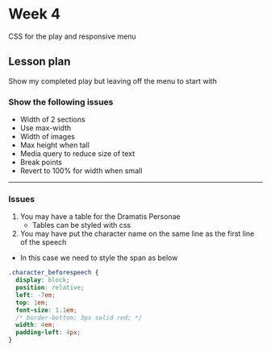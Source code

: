 # Week 4
CSS for the play and responsive menu

## Lesson plan

Show my completed play but leaving off the menu to start with

### Show the following issues
* Width of 2 sections
* Use max-width
* Width of images
* Max height when tall
* Media query to reduce size of text
* Break points
* Revert to 100% for width when small
- - - -

### Issues

1. You may have a table for the Dramatis Personae
   * Tables can be styled with css
2. You may have put the character name on the same line as the first line of the speech
  * In this case we need to style the span as below

```css
.character_beforespeech {
  display: block;
  position: relative;
  left: -7em;
  top: 1em;
  font-size: 1.1em;
  /* border-bottom: 3px solid red; */
  width: 4em;
  padding-left: 4px;
}
```
